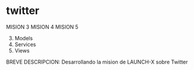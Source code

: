 # twitter

MISION 3
MISION 4
MISION 5

3. Models	
4. Services
5. Views


BREVE DESCRIPCION: Desarrollando la mision de LAUNCH-X sobre Twitter
